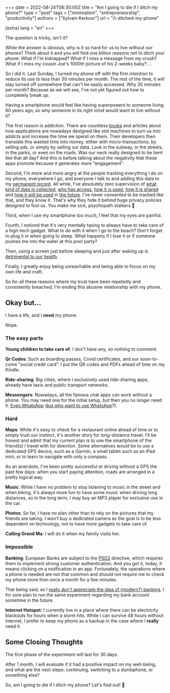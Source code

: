 +++
date = 2022-08-24T06:30:00Z
title = "Am I going to die if I ditch my phone?"
type = "post"
tags = ["minimalism", "entrepreneurship", "productivity"]
authors = ["Sylvain Kerkour"]
url = "/i-ditched-my-phone"

[extra]
lang = "en"
+++

<!--
The question is tricky, isn't it?

While my grandparents, and even my parents, lived most of their life without a mobile phone, why does it seems so hard for us to live today without one?
-->

<!--

Reddit:

While the answer seems obvious, why is it so hard for us to live without our phones? Think about it and you will find one billion reasons not to ditch your phone: What if I'm kidnapped? What if I miss a message from my crush? What if I miss my cousin Joe's 1000th picture of his 2-weeks baby? ...

So I did it. Last Sunday, I turned my phone off with the firm intention to reduce its use to less than 30 minutes per month. The rest of the time, it will stay turned off somewhere that can't be easily accessed.

-->

The question is tricky, isn't it?


While the answer is obvious, why is it so hard for us to live without our phones? Think about it and you will find one billion reasons not to ditch your phone: What if I'm kidnapped? What if I miss a message from my crush? What if I miss my cousin Joe's 1000th picture of his 2-weeks baby? ...

So I did it. Last Sunday, I turned my phone off with the firm intention to reduce its use to less than 30 minutes per month. The rest of the time, it will stay turned off somewhere that can't be easily accessed. Why 30 minutes per month? Because as we will see, I've not yet figured out how to completely break up.


Having a smartphone would feel like having superpowers to someone living 60 years ago, so why someone in its right mind would want to live without it?

The first reason is addiction. There are countless [books](https://www.goodreads.com/en/book/show/43494241-offline) and articles about how applications are nowadays designed like slot machines to turn us into addicts and increase the time we spend on them. Their developers then translate this wasted time into money, either with micro-transactions, by selling ads, or simply by selling our data. Look in the subway, in the streets, in the parks, or even on the roads. Was our neck really designed to be bent like that all day? And this is before talking about the negativity that these apps promote because it generates more "engagement".

Second, I'm more and more angry at the people tracking everything I do on my phone, everywhere I go, and everyone I talk to and adding this data to my [permanent record](https://en.wikipedia.org/wiki/Permanent_Record_(autobiography)). All while, I've absolutely zero supervision of [what kind of data is collected](https://www.vice.com/en/article/nepxbz/i-gave-a-bounty-hunter-300-dollars-located-phone-microbilt-zumigo-tmobile), [who has access](https://9to5mac.com/2022/08/08/twitter-data-breach/), [how it is used](https://www.theguardian.com/us-news/2021/sep/16/geofence-warrants-reverse-search-warrants-police-google), [how it is shared](https://www.iccl.ie/news/class-action-against-oracle/) and [how it will be used](https://archive.ph/tL6wk) in [the future](https://www.forbes.com/sites/emilybaker-white/2022/08/08/facebook-abortion-teen-dms). I've never consented to be tracked like that, and they know it. That's why they hide it behind huge privacy policies designed to fool us. You make me sick, psychopath stalkers 🤮

<!--
The straw that broke the camel's back is all the crazy ideas that our rulers got during the [COVID pandemic about how they can creatively use location data](https://www.laquadrature.net/en/2020/03/31/orange-recycles-its-geolocation-service-for-the-global-pandemic/)
-->


Third, when I use my smartphone too much, I feel that my eyes are painful.

Fourth, I noticed that it's very mentally taxing to always have to take care of a high-tech gadget. What to do with it when I go to the beach? Don't forget to plug it in when going to sleep. What happens if I lose it or if someone pushes me into the water at this pool party?

Then, using a screen just before sleeping and just after waking up is [detrimental to our health](https://en.wikipedia.org/wiki/Why_We_Sleep).

Finally, I greatly enjoy being unreachable and being able to focus on my own life and craft.


So for all these reasons where my trust have been repetedly and consistently breached, I'm ending this abusive relationship with my phone.


## Okay but...

I have a life, and I **need** my phone.

Nope.


### The easy parts

**Young children to take care of**: I don't have any, so nothing to comment.

**Qr Codes**: Such as boarding passes, Covid certificates, and our soon-to-come "social credit card". I put the QR codes and PDFs ahead of time on my Kindle.

**Ride-sharing**: Big cities, where I exclusively used ride-sharing apps, already have taxis and public transport networks.

**Messengers**: Nowadays, all the famous chat apps can work without a phone. You may need one for the initial setup, but then you no longer need it. [Even WhatsApp](https://www.theverge.com/2021/6/3/22466425/whatsapp-multi-device-support-disappearing-mode-view-once-features-confirmed) ([but who want to use WhatsApp](https://arstechnica.com/tech-policy/2021/01/whatsapp-users-must-share-their-data-with-facebook-or-stop-using-the-app/)?).


### Hard

**Maps**: While it's easy to check for a restaurant online ahead of time or to simply trust our instinct, it's another story for long-distance travel. I'll be honest and admit that my current plan is to use the smartphone of the friend(s) I travel with for direction. Some alternatives would be to use a dedicated GPS device, such as a Garmin, a small tablet such as an iPad mini, or to learn to navigate with only a compass.

As an anecdote, I've been pretty successful at driving without a GPS the past few days: when you start paying attention, roads are arranged in a pretty logical way.


**Music**: While I have no problem to stop listening to music in the street and when biking, it's always more fun to have some music when driving long distances, so in the long term, I may buy an MP3 player for exclusive use in the car.

**Photos**: So far, I have no plan other than to rely on the pictures that my friends are taking. I won't buy a dedicated camera as the goal is to be less dependent on technology, not to have more gadgets to take care of.

**Calling Grand Ma**: I will do it when my family visits her.


### Impossible

**Banking**: European Banks are subject to the [PSD2](https://en.wikipedia.org/wiki/Payment_Services_Directive) directive, which requires them to implement strong customer authentication. And you got it, today, it means clicking on a notification in an app. Fortunately, the operations where a phone is needed are not that common and should not require me to check my phone more than once a month for a few minutes.

That being said, as I [really don't appreciate the idea of (modern?) banking](https://en.wikipedia.org/wiki/Financial_crisis_of_2007%E2%80%932008), I for sure plan to run the same experiment regarding my bank account sometime in the future.

**Internet Hotspot**: I currently live in a place where there can be electricity blackouts for hours when a storm hits. While I can survive 48 hours without internet, I prefer to keep my phone as a backup in the case where I **really** need it.


## Some Closing Thoughts

The first phase of the experiment will last for 30 days.

After 1 month, I will evaluate if it had a positive impact on my well-being, and what are the next steps: continuing, switching to a dumbphone, or something else?

So, am I going to die if I ditch my phone? Let's find out! 🚮
